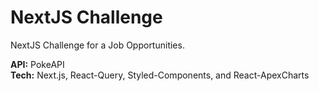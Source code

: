 # NextJS Challenge

NextJS Challenge for a Job Opportunities.

<b>API:</b> PokeAPI<br/>
<b>Tech:</b> Next.js, React-Query, Styled-Components, and React-ApexCharts
